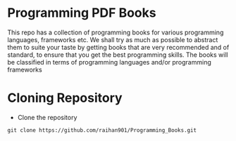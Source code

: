 # Programming PDF Books

This repo has a collection of programming books for various programming languages, frameworks etc. We shall try as much as possible to abstract them to suite your taste by getting books that are very recommended and of standard, to ensure that you get the best programming skills. The books will be classified in terms of programming languages and/or programming frameworks

# Cloning Repository

* Clone the repository
```
git clone https://github.com/raihan901/Programming_Books.git
```

